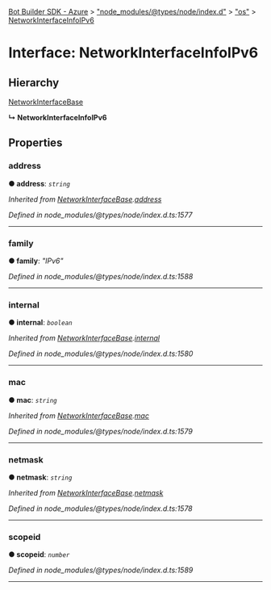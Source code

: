 [Bot Builder SDK - Azure](../README.md) > ["node_modules/@types/node/index.d"](../modules/_node_modules__types_node_index_d_.md) > ["os"](../modules/_node_modules__types_node_index_d_._os_.md) > [NetworkInterfaceInfoIPv6](../interfaces/_node_modules__types_node_index_d_._os_.networkinterfaceinfoipv6.md)



# Interface: NetworkInterfaceInfoIPv6

## Hierarchy


 [NetworkInterfaceBase](_node_modules__types_node_index_d_._os_.networkinterfacebase.md)

**↳ NetworkInterfaceInfoIPv6**








## Properties
<a id="address"></a>

###  address

**●  address**:  *`string`* 

*Inherited from [NetworkInterfaceBase](_node_modules__types_node_index_d_._os_.networkinterfacebase.md).[address](_node_modules__types_node_index_d_._os_.networkinterfacebase.md#address)*

*Defined in node_modules/@types/node/index.d.ts:1577*





___

<a id="family"></a>

###  family

**●  family**:  *"IPv6"* 

*Defined in node_modules/@types/node/index.d.ts:1588*





___

<a id="internal"></a>

###  internal

**●  internal**:  *`boolean`* 

*Inherited from [NetworkInterfaceBase](_node_modules__types_node_index_d_._os_.networkinterfacebase.md).[internal](_node_modules__types_node_index_d_._os_.networkinterfacebase.md#internal)*

*Defined in node_modules/@types/node/index.d.ts:1580*





___

<a id="mac"></a>

###  mac

**●  mac**:  *`string`* 

*Inherited from [NetworkInterfaceBase](_node_modules__types_node_index_d_._os_.networkinterfacebase.md).[mac](_node_modules__types_node_index_d_._os_.networkinterfacebase.md#mac)*

*Defined in node_modules/@types/node/index.d.ts:1579*





___

<a id="netmask"></a>

###  netmask

**●  netmask**:  *`string`* 

*Inherited from [NetworkInterfaceBase](_node_modules__types_node_index_d_._os_.networkinterfacebase.md).[netmask](_node_modules__types_node_index_d_._os_.networkinterfacebase.md#netmask)*

*Defined in node_modules/@types/node/index.d.ts:1578*





___

<a id="scopeid"></a>

###  scopeid

**●  scopeid**:  *`number`* 

*Defined in node_modules/@types/node/index.d.ts:1589*





___


